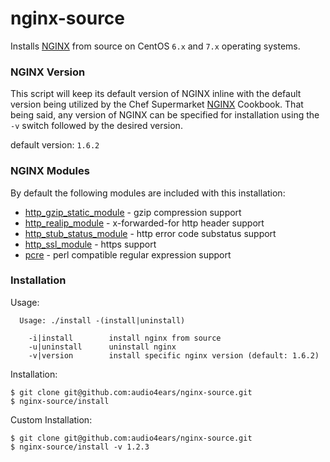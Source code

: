 # nginx-source

Installs [NGINX](https://www.nginx.com/resources/wiki/) from source on CentOS ```6.x``` and ```7.x``` operating systems.

### NGINX Version

This script will keep its default version of NGINX inline with the default version being utilized by the Chef Supermarket [NGINX](https://supermarket.chef.io/cookbooks/nginx) Cookbook. That being said, any version of NGINX can be specified for installation using the ```-v``` switch followed by the desired version.

default version: ```1.6.2```

### NGINX Modules

By default the following modules are included with this installation:

- [http_gzip_static_module](http://nginx.org/en/docs/http/ngx_http_gzip_static_module.html) - gzip compression support
- [http_realip_module](http://nginx.org/en/docs/http/ngx_http_realip_module.html) - x-forwarded-for http header support
- [http_stub_status_module](http://nginx.org/en/docs/http/ngx_http_stub_status_module.html) - http error code substatus support
- [http_ssl_module](http://nginx.org/en/docs/http/ngx_http_ssl_module.html) - https support
- [pcre](http://www.pcre.org/) - perl compatible regular expression support

### Installation

Usage:

```
  Usage: ./install -(install|uninstall)

    -i|install        install nginx from source
    -u|uninstall      uninstall nginx
    -v|version        install specific nginx version (default: 1.6.2)
```  

Installation:

```
$ git clone git@github.com:audio4ears/nginx-source.git
$ nginx-source/install
```

Custom Installation:

```
$ git clone git@github.com:audio4ears/nginx-source.git
$ nginx-source/install -v 1.2.3
```
